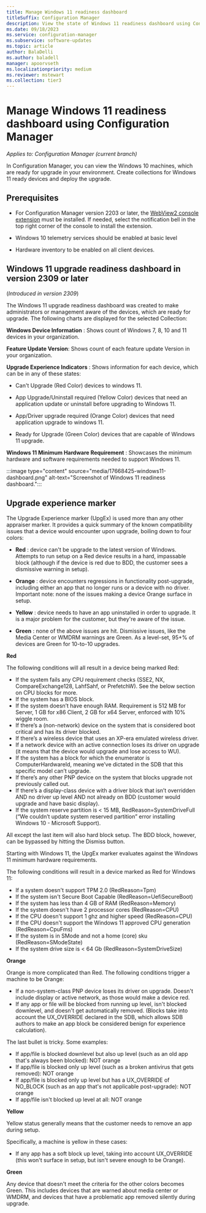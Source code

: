 ```yaml
---
title: Manage Windows 11 readiness dashboard
titleSuffix: Configuration Manager
description: View the state of Windows 11 readiness dashboard using Configuration Manager
ms.date: 09/18/2023
ms.service: configuration-manager
ms.subservice: software-updates
ms.topic: article
author: BalaDelli
ms.author: baladell
manager: apoorvseth
ms.localizationpriority: medium
ms.reviewer: mstewart
ms.collection: tier3
---
```


# Manage Windows 11 readiness dashboard using Configuration Manager

*Applies to: Configuration Manager (current branch)*

In Configuration Manager, you can view the Windows 10 machines, which are ready for upgrade in your environment. Create collections for Windows 11 ready devices and deploy the upgrade.

## Prerequisites

- For Configuration Manager version 2203 or later, the [WebView2 console extension](../../core/servers/manage/admin-console-extensions.md#bkmk_notification) must be installed. If needed, select the notification bell in the top right corner of the console to install the extension. <!--10024154-->

- Windows 10 telemetry services should be enabled at basic level

- Hardware inventory to be enabled on all client devices.

## <a name="bkmk_2309-dashboard"></a> Windows 11 upgrade readiness dashboard in version 2309 or later
<!--16875242-->
(*Introduced in version 2309*)

The Windows 11 upgrade readiness dashboard was created to make administrators or management aware of the devices, which are ready for upgrade. The following charts are displayed for the selected Collection:

**Windows Device Information** : Shows count of Windows 7, 8, 10 and 11 devices in your organization.

**Feature Update Version**: Shows count of each feature update Version in your organization.

**Upgrade Experience Indicators** : Shows information for each device, which can be in any of these states:

- Can't Upgrade (Red Color) devices to windows 11.

- App Upgrade/Uninstall required (Yellow Color) devices that need an application update or uninstall before upgrading to Windows 11.

- App/Driver upgrade required (Orange Color) devices that need application upgrade to windows 11.

- Ready for Upgrade (Green Color) devices that are capable of Windows 11 upgrade.

**Windows 11 Minimum Hardware Requirement** : Showcases the minimum hardware and software requirements needed to support Windows 11.

:::image type="content" source="media/17668425-windows11-dashboard.png" alt-text="Screenshot of Windows 11 readiness dashboard.":::

## Upgrade experience marker

The Upgrade Experience marker (UpgEx) is used more than any other appraiser marker. It provides a quick summary of the known compatibility issues that a device would encounter upon upgrade, boiling down to four colors:

   - **Red** : device can't be upgrade to the latest version of Windows. Attempts to run setup on a Red device results in a hard, impassable block (although if the device is red due to BDD, the customer sees a dismissive warning in setup).

   - **Orange** : device encounters regressions in functionality post-upgrade, including either an app that no longer runs or a device with no driver. Important note: none of the issues making a device Orange surface in setup.

   - **Yellow** : device needs to have an app uninstalled in order to upgrade. It is a major problem for the customer, but they're aware of the issue.

   - **Green** : none of the above issues are hit. Dismissive issues, like the Media Center or WMDRM warnings are Green. As a level-set, 95+% of devices are Green for 10-to-10 upgrades.

**Red**

The following conditions will all result in a device being marked Red:

- If the system fails any CPU requirement checks (SSE2, NX, CompareExchange128, LahfSahf, or PrefetchW). See the below section on CPU blocks for more.
- If the system has a BIOS block.
- If the system doesn’t have enough RAM. Requirement is 512 MB for Server, 1 GB for x86 Client, 2 GB for x64 Server, enforced with 10% wiggle room.
- If there’s a (non-network) device on the system that is considered boot critical and has its driver blocked.
- If there’s a wireless device that uses an XP-era emulated wireless driver.
- If a network device with an active connection loses its driver on upgrade (it means that the device would upgrade and lose access to WU).
- If the system has a block for which the enumerator is ComputerHardwareId, meaning we’ve dictated in the SDB that this specific model can’t upgrade.
- If there’s any other PNP device on the system that blocks upgrade not previously called out.
- If there’s a display-class device with a driver block that isn’t overridden AND no driver up level AND not already on BDD (customer would upgrade and have basic display).
- If the system reserve partition is < 15 MB, RedReason=SystemDriveFull (“We couldn’t update system reserved partition” error installing Windows 10 - Microsoft Support).

All except the last item will also hard block setup. The BDD block, however, can be bypassed by hitting the Dismiss button.

Starting with Windows 11, the UpgEx marker evaluates against the Windows 11 minimum hardware requirements.

The following conditions will result in a device marked as Red for Windows 11:

- If a system doesn't support TPM 2.0 (RedReason=Tpm)
- If the system isn't Secure Boot Capable (RedReason=UefiSecureBoot)
- If the system has less than 4 GB of RAM (RedReason=Memory)
- If the system doesn't have 2 processor cores (RedReason=CPU)
- If the CPU doesn't support 1 ghz and higher speed (RedReason=CPU)
- If the CPU doesn't support the Windows 11 approved CPU generation (RedReason=CpuFms)
- If the system is in SMode and not a home (core) sku (RedReason=SModeState)
- If the system drive size is < 64 Gb (RedReason=SystemDriveSize)

**Orange**

Orange is more complicated than Red. The following conditions trigger a machine to be Orange:

- If a non-system-class PNP device loses its driver on upgrade. Doesn't include display or active network, as those would make a device red.
- If any app or file will be blocked from running up level, isn't blocked downlevel, and doesn't get automatically removed. (Blocks take into account the UX_OVERRIDE declared in the SDB, which allows SDB authors to make an app block be considered benign for experience calculation).

The last bullet is tricky. Some examples:
- If app/file is blocked downlevel but also up level (such as an old app that's always been blocked): NOT orange
- If app/file is blocked only up level (such as a broken antivirus that gets removed): NOT orange
- If app/file is blocked only up level but has a UX_OVERRIDE of NO_BLOCK (such as an app that's not applicable post-upgrade): NOT orange
- If app/file isn't blocked up level at all: NOT orange

**Yellow**

Yellow status generally means that the customer needs to remove an app during setup.

Specifically, a machine is yellow in these cases:
- If any app has a soft block up level, taking into account UX_OVERRIDE (this won't surface in setup, but isn't severe enough to be Orange).

**Green**

Any device that doesn't meet the criteria for the other colors becomes Green. This includes devices that are warned about media center or WMDRM, and devices that have a problematic app removed silently during upgrade.


